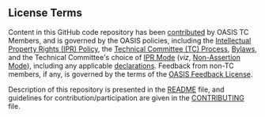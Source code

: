 License Terms
-------------

Content in this GitHub code repository has been [contributed](https://www.oasis-open.org/policies-guidelines/ipr#def-contribution) by OASIS TC Members, and is governed by the OASIS policies, including the [Intellectual Property Rights (IPR) Policy](https://www.oasis-open.org/policies-guidelines/ipr), the [Technical Committee (TC) Process](https://www.oasis-open.org/policies-guidelines/tc-process), [Bylaws](https://www.oasis-open.org/policies-guidelines/bylaws), and the Technical Committee's choice of [IPR Mode](https://www.oasis-open.org/policies-guidelines/ipr#def-ipr-mode) (_viz_, [Non-Assertion Mode](https://www.oasis-open.org/policies-guidelines/ipr#Non-Assertion-Mode)), including any applicable [declarations](https://www.oasis-open.org/committees/virtio/ipr.php). Feedback from non-TC members, if any, is governed by the terms of the [OASIS Feedback License](https://www.oasis-open.org/policies-guidelines/ipr#appendixa).

Description of this repository is presented in the [README](https://github.com/oasis-tcs/virtio-spec/blob/master/README.md) file, and guidelines for contribution/participation are given in the [CONTRIBUTING](https://github.com/oasis-tcs/virtio-spec/blob/master/CONTRIBUTING.md) file.
